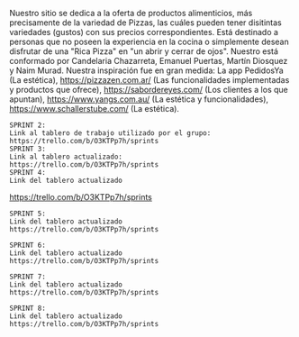 Nuestro sitio se dedica a la oferta de productos alimenticios, más precisamente de la variedad de Pizzas, las cuáles pueden tener disitintas variedades (gustos) con sus precios correspondientes. Está destinado a personas que no poseen la experiencia en la cocina o simplemente desean disfrutar de una "Rica Pizza" en "un abrir y cerrar de ojos".
Nuestro está conformado por Candelaria Chazarreta, Emanuel Puertas, Martín Diosquez y Naim Murad.
Nuestra inspiración fue en gran medida: La app PedidosYa (La estética), https://pizzazen.com.ar/ (Las funcionalidades implementadas y productos que ofrece), https://sabordereyes.com/ (Los clientes a los que apuntan), https://www.yangs.com.au/ (La estética y funcionalidades), https://www.schallerstube.com/ (La estética).

    SPRINT 2:
    Link al tablero de trabajo utilizado por el grupo: 
    https://trello.com/b/O3KTPp7h/sprints
    SPRINT 3:
    Link al tablero actualizado:
    https://trello.com/b/O3KTPp7h/sprints
    SPRINT 4:
    Link del tablero actualizado
   https://trello.com/b/O3KTPp7h/sprints

    SPRINT 5:
    Link del tablero actualizado
    https://trello.com/b/O3KTPp7h/sprints

    SPRINT 6:
    Link del tablero actualizado
    https://trello.com/b/O3KTPp7h/sprints

    SPRINT 7:
    Link del tablero actualizado
    https://trello.com/b/O3KTPp7h/sprints

    SPRINT 8:
    Link del tablero actualizado
    https://trello.com/b/O3KTPp7h/sprints

